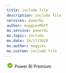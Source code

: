 ```yaml
---
 title: include file
 description: include file
 services: powerbi
 author: maggiesMSFT
 ms.service: powerbi
 ms.topic: include
 ms.date: 10/17/2020
 ms.author: maggies
 ms.custom: include file
---
```


![Applies to.](media/yes.png) Power BI Premium